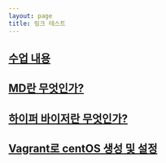 ```yaml
---
layout: page
title: 링크 테스트
---
```


## [수업 내용](../darktemi.github.io/_posts/2022-11-18-10%EC%9D%BC%EC%B0%A8%20class.md)

## [MD란 무엇인가?](/darktemi.github.io/_posts/2022-11-18-MD(MarkDown).md)

## [하이퍼 바이저란 무엇인가?](/darktemi.github.io/_posts/2022-11-18-Hypervisor.md)

## [Vagrant로 centOS 생성 및 설정](/darktemi.github.io/_posts/2022-11-18-CentOS%20%EC%84%A4%EC%B9%98%20%EB%B0%8F%20%EC%84%A4%EC%A0%95.md)
